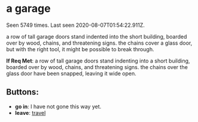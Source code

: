 # a garage

Seen 5749 times. Last seen 2020-08-07T01:54:22.911Z.

a row of tall garage doors stand indented into the short building, boarded over by wood, chains, and threatening signs. the chains cover a glass door, but with the right tool, it might be possible to break through.

**If Req Met**: a row of tall garage doors stand indenting into a short building, boarded over by wood, chains, and threatening signs. the chains over the glass door have been snapped, leaving it wide open.

## Buttons:

- **go in**: I have not gone this way yet.
- **leave**: [travel](travel-travel.md)